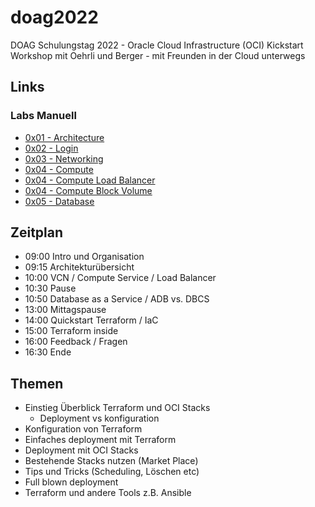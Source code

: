 # doag2022

DOAG Schulungstag 2022 - Oracle Cloud Infrastructure (OCI) Kickstart Workshop mit
Oehrli und Berger - mit Freunden in der Cloud unterwegs

## Links

### Labs Manuell

- [0x01 - Architecture](/lab/ex01/0x01-Architecture.md)
- [0x02 - Login](/lab/ex01/0x02-Login.md)
- [0x03 - Networking](/lab/ex01/0x03-Network.md)
- [0x04 - Compute](/lab/ex01/0x04-Compute.md)
- [0x04 - Compute Load Balancer](/lab/ex01/0x04-Compute-LoadBalancer.md)
- [0x04 - Compute Block Volume](/lab/ex01/0x04-Compute-BlockVolume.md)
- [0x05 - Database](/lab/ex01/0x05-Database.md)

## Zeitplan

- 09:00 Intro und Organisation
- 09:15 Architekturübersicht
- 10:00 VCN / Compute Service / Load Balancer
- 10:30 Pause
- 10:50 Database as a Service / ADB vs. DBCS
- 13:00 Mittagspause
- 14:00 Quickstart Terraform / IaC
- 15:00 Terraform inside
- 16:00 Feedback / Fragen
- 16:30 Ende
  
## Themen

- Einstieg Überblick Terraform und OCI Stacks
  - Deployment vs konfiguration
- Konfiguration von Terraform
- Einfaches deployment mit Terraform
- Deployment mit OCI Stacks
- Bestehende Stacks nutzen (Market Place)
- Tips und Tricks (Scheduling, Löschen etc)
- Full blown deployment
- Terraform und andere Tools z.B. Ansible
